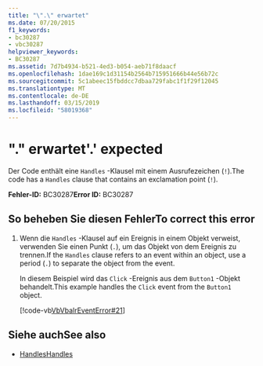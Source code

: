 ```yaml
---
title: "\".\" erwartet"
ms.date: 07/20/2015
f1_keywords:
- bc30287
- vbc30287
helpviewer_keywords:
- BC30287
ms.assetid: 7d7b4934-b521-4ed3-b054-aeb71f8daacf
ms.openlocfilehash: 1dae169c1d31154b2564b715951666b44e56b72c
ms.sourcegitcommit: 5c1abeec15fbddcc7dbaa729fabc1f1f29f12045
ms.translationtype: MT
ms.contentlocale: de-DE
ms.lasthandoff: 03/15/2019
ms.locfileid: "58019368"
---
```

# <a name="-expected"></a><span data-ttu-id="dd10e-102">"." erwartet</span><span class="sxs-lookup"><span data-stu-id="dd10e-102">'.' expected</span></span>
<span data-ttu-id="dd10e-103">Der Code enthält eine `Handles` -Klausel mit einem Ausrufezeichen (`!`).</span><span class="sxs-lookup"><span data-stu-id="dd10e-103">The code has a `Handles` clause that contains an exclamation point (`!`).</span></span>  
  
 <span data-ttu-id="dd10e-104">**Fehler-ID:** BC30287</span><span class="sxs-lookup"><span data-stu-id="dd10e-104">**Error ID:** BC30287</span></span>  
  
## <a name="to-correct-this-error"></a><span data-ttu-id="dd10e-105">So beheben Sie diesen Fehler</span><span class="sxs-lookup"><span data-stu-id="dd10e-105">To correct this error</span></span>  
  
1.  <span data-ttu-id="dd10e-106">Wenn die `Handles` -Klausel auf ein Ereignis in einem Objekt verweist, verwenden Sie einen Punkt (`.`), um das Objekt von dem Ereignis zu trennen.</span><span class="sxs-lookup"><span data-stu-id="dd10e-106">If the `Handles` clause refers to an event within an object, use a period (`.`) to separate the object from the event.</span></span>  
  
     <span data-ttu-id="dd10e-107">In diesem Beispiel wird das `Click` -Ereignis aus dem `Button1` -Objekt behandelt.</span><span class="sxs-lookup"><span data-stu-id="dd10e-107">This example handles the `Click` event from the `Button1` object.</span></span>  
  
     [!code-vb[VbVbalrEventError#21](~/samples/snippets/visualbasic/VS_Snippets_VBCSharp/VbVbalrEventError/VB/VbVbalrEventError.vb#21)]  
  
## <a name="see-also"></a><span data-ttu-id="dd10e-108">Siehe auch</span><span class="sxs-lookup"><span data-stu-id="dd10e-108">See also</span></span>

- [<span data-ttu-id="dd10e-109">Handles</span><span class="sxs-lookup"><span data-stu-id="dd10e-109">Handles</span></span>](../../visual-basic/language-reference/statements/handles-clause.md)
